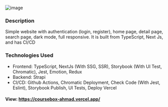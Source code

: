 ![image](https://user-images.githubusercontent.com/79797700/197181938-9a6d0fd5-107e-4e32-89e4-47b899ce3e53.png)

### Description
Simple website with authentication (login, register), home page, detail page, search page, dark mode, full responsive. It is built from TypeScript, Next Js, and has CI/CD

### Technologies Used
- Frontend: TypeScript, NextJs (With SSG, SSR), Storybook (With UI Test, Chromatic), Jest, Emotion, Redux
- Backend: Strapi
- CI/CD: Github Actions, Chromatic Deployment, Check Code (With Jest, Eslint), Storybook Publish, UI Tests, Deploy Vercel

#### View: https://coursebox-ahmad.vercel.app/
